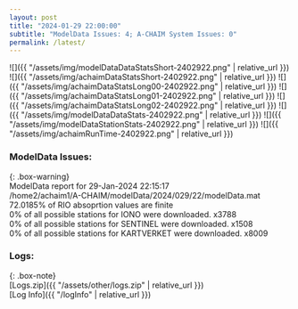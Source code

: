 ```yaml
---
layout: post
title: "2024-01-29 22:00:00"
subtitle: "ModelData Issues: 4; A-CHAIM System Issues: 0"
permalink: /latest/
---
```


![]({{ "/assets/img/modelDataDataStatsShort-2402922.png" | relative_url }})
![]({{ "/assets/img/achaimDataStatsShort-2402922.png" | relative_url }})
![]({{ "/assets/img/achaimDataStatsLong00-2402922.png" | relative_url }})
![]({{ "/assets/img/achaimDataStatsLong01-2402922.png" | relative_url }})
![]({{ "/assets/img/achaimDataStatsLong02-2402922.png" | relative_url }})
![]({{ "/assets/img/modelDataDataStats-2402922.png" | relative_url }})
![]({{ "/assets/img/modelDataStationStats-2402922.png" | relative_url }})
![]({{ "/assets/img/achaimRunTime-2402922.png" | relative_url }})


### ModelData Issues:  
  
{: .box-warning}  
 ModelData report for 29-Jan-2024 22:15:17   
 /home2/achaim1/A-CHAIM/modelData/2024/029/22/modelData.mat   
 72.0185% of RIO absoprtion values are finite   
 0% of all possible stations for IONO were downloaded. x3788   
 0% of all possible stations for SENTINEL were downloaded. x1508   
 0% of all possible stations for KARTVERKET were downloaded. x8009   
  


### Logs:  
  
{: .box-note}  
[Logs.zip]({{ "/assets/other/logs.zip" | relative_url }})  
[Log Info]({{ "/logInfo" | relative_url }})  
